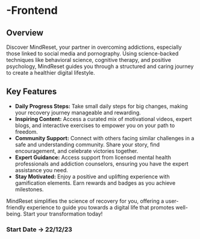 # -Frontend
## Overview
Discover MindReset, your partner in overcoming addictions, especially those linked to social media and pornography. Using science-backed techniques like behavioral science, cognitive therapy, and positive psychology, MindReset guides you through a structured and caring journey to create a healthier digital lifestyle.


## Key Features

- **Daily Progress Steps:** Take small daily steps for big changes, making your recovery journey manageable and rewarding.
- **Inspiring Content:** Access a curated mix of motivational videos, expert blogs, and interactive exercises to empower you on your path to freedom.
- **Community Support:** Connect with others facing similar challenges in a safe and understanding community. Share your story, find encouragement, and celebrate victories together.
- **Expert Guidance:** Access support from licensed mental health professionals and addiction counselors, ensuring you have the expert assistance you need.
- **Stay Motivated:** Enjoy a positive and uplifting experience with gamification elements. Earn rewards and badges as you achieve milestones.



MindReset simplifies the science of recovery for you, offering a user-friendly experience to guide you towards a digital life that promotes well-being. Start your transformation today!

### Start Date -> 22/12/23
